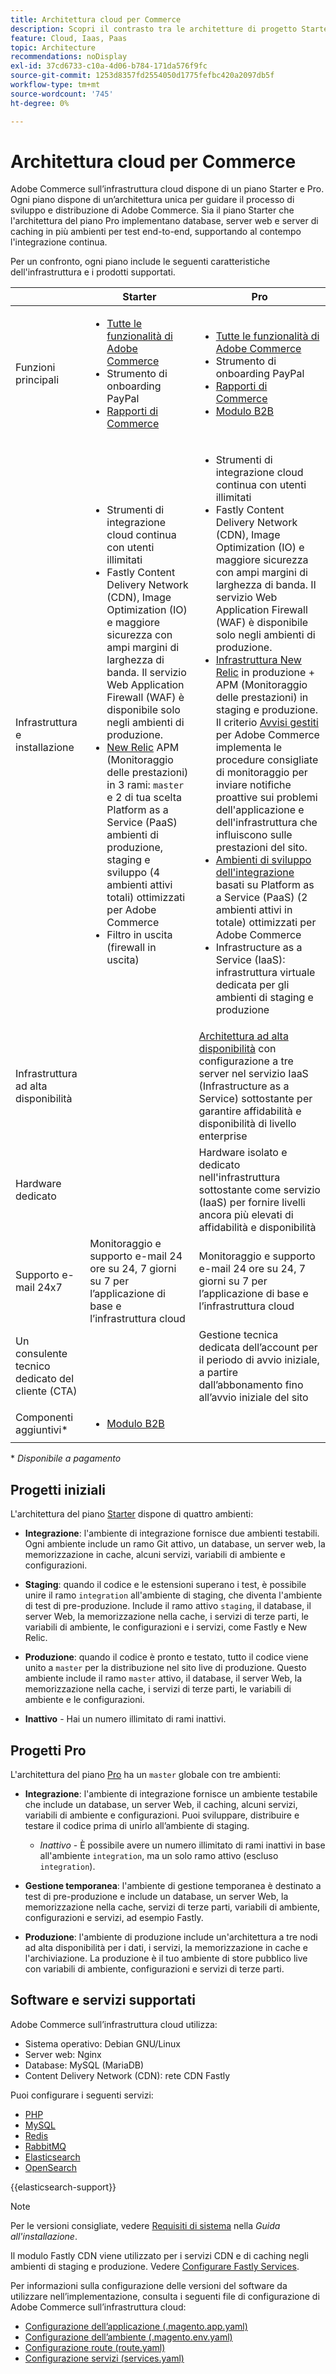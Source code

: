 ```yaml
---
title: Architettura cloud per Commerce
description: Scopri il contrasto tra le architetture di progetto Starter e Pro per l’infrastruttura Commerce on Cloud.
feature: Cloud, Iaas, Paas
topic: Architecture
recommendations: noDisplay
exl-id: 37cd6733-c10a-4d06-b784-171da576f9fc
source-git-commit: 1253d8357fd2554050d1775fefbc420a2097db5f
workflow-type: tm+mt
source-wordcount: '745'
ht-degree: 0%

---
```


# Architettura cloud per Commerce

Adobe Commerce sull’infrastruttura cloud dispone di un piano Starter e Pro. Ogni piano dispone di un’architettura unica per guidare il processo di sviluppo e distribuzione di Adobe Commerce. Sia il piano Starter che l&#39;architettura del piano Pro implementano database, server web e server di caching in più ambienti per test end-to-end, supportando al contempo l&#39;integrazione continua.

Per un confronto, ogni piano include le seguenti caratteristiche dell&#39;infrastruttura e i prodotti supportati.

|          | Starter | Pro |
| -------- | --------------------| ------------------ |
| Funzioni principali | <ul><li>[Tutte le funzionalità di Adobe Commerce](https://experienceleague.adobe.com/docs/commerce-operations/release/features.html)</li><li>Strumento di onboarding PayPal</li><li>[Rapporti di Commerce](https://business.adobe.com/products/magento/business-intelligence.html?_ga=2.85288604.442698376.1665067470-1322106587.1655147209)</li></ul> | <ul><li>[Tutte le funzionalità di Adobe Commerce](https://experienceleague.adobe.com/docs/commerce-operations/release/features.html)</li><li>Strumento di onboarding PayPal</li><li>[Rapporti di Commerce](https://business.adobe.com/products/magento/business-intelligence.html?_ga=2.85288604.442698376.1665067470-1322106587.1655147209)</li><li>[Modulo B2B](https://business.adobe.com/products/magento/b2b-ecommerce.html?_ga=2.105948422.442698376.1665067470-1322106587.1655147209)</li></ul> |
| Infrastruttura e installazione | <ul><li>Strumenti di integrazione cloud continua con utenti illimitati</li><li>Fastly Content Delivery Network (CDN), Image Optimization (IO) e maggiore sicurezza con ampi margini di larghezza di banda. Il servizio Web Application Firewall (WAF) è disponibile solo negli ambienti di produzione.</li><li>[New Relic](../monitor/new-relic-service.md) APM (Monitoraggio delle prestazioni) in 3 rami: `master` e 2 di tua scelta<br>Platform as a Service (PaaS) ambienti di produzione, staging e sviluppo (4 ambienti attivi totali) ottimizzati per Adobe Commerce</li><li>Filtro in uscita (firewall in uscita)</li></ul> | <ul><li>Strumenti di integrazione cloud continua con utenti illimitati</li><li>Fastly Content Delivery Network (CDN), Image Optimization (IO) e maggiore sicurezza con ampi margini di larghezza di banda. Il servizio Web Application Firewall (WAF) è disponibile solo negli ambienti di produzione.</li><li>[Infrastruttura New Relic](../monitor/new-relic-service.md) in produzione + APM (Monitoraggio delle prestazioni) in staging e produzione. Il criterio [Avvisi gestiti](../monitor/investigate-performance.md#monitor-performance-with-managed-alerts) per Adobe Commerce implementa le procedure consigliate di monitoraggio per inviare notifiche proattive sui problemi dell&#39;applicazione e dell&#39;infrastruttura che influiscono sulle prestazioni del sito.</li><li>[Ambienti di sviluppo dell&#39;integrazione](pro-architecture.md#integration-environment) basati su Platform as a Service (PaaS) (2 ambienti attivi in totale) ottimizzati per Adobe Commerce</li><li>Infrastructure as a Service (IaaS): infrastruttura virtuale dedicata per gli ambienti di staging e produzione</li></ul> |
| Infrastruttura ad alta disponibilità | | [Architettura ad alta disponibilità](pro-architecture.md#redundant-hardware) con configurazione a tre server nel servizio IaaS (Infrastructure as a Service) sottostante per garantire affidabilità e disponibilità di livello enterprise |
| Hardware dedicato | | Hardware isolato e dedicato nell&#39;infrastruttura sottostante come servizio (IaaS) per fornire livelli ancora più elevati di affidabilità e disponibilità |
| Supporto e-mail 24x7 | Monitoraggio e supporto e-mail 24 ore su 24, 7 giorni su 7 per l’applicazione di base e l’infrastruttura cloud | Monitoraggio e supporto e-mail 24 ore su 24, 7 giorni su 7 per l’applicazione di base e l’infrastruttura cloud |
| Un consulente tecnico dedicato del cliente (CTA) | | Gestione tecnica dedicata dell’account per il periodo di avvio iniziale, a partire dall’abbonamento fino all’avvio iniziale del sito |
| Componenti aggiuntivi\* | <ul><li>[Modulo B2B](https://business.adobe.com/products/magento/b2b-ecommerce.html)</li></ul> |

\* _Disponibile a pagamento_

## Progetti iniziali

L&#39;architettura del piano [Starter](starter-architecture.md) dispone di quattro ambienti:

- **Integrazione**: l&#39;ambiente di integrazione fornisce due ambienti testabili. Ogni ambiente include un ramo Git attivo, un database, un server web, la memorizzazione in cache, alcuni servizi, variabili di ambiente e configurazioni.

- **Staging**: quando il codice e le estensioni superano i test, è possibile unire il ramo `integration` all&#39;ambiente di staging, che diventa l&#39;ambiente di test di pre-produzione. Include il ramo attivo `staging`, il database, il server Web, la memorizzazione nella cache, i servizi di terze parti, le variabili di ambiente, le configurazioni e i servizi, come Fastly e New Relic.

- **Produzione**: quando il codice è pronto e testato, tutto il codice viene unito a `master` per la distribuzione nel sito live di produzione. Questo ambiente include il ramo `master` attivo, il database, il server Web, la memorizzazione nella cache, i servizi di terze parti, le variabili di ambiente e le configurazioni.

- **Inattivo** - Hai un numero illimitato di rami inattivi.

## Progetti Pro

L&#39;architettura del piano [Pro](pro-architecture.md) ha un `master` globale con tre ambienti:

- **Integrazione**: l&#39;ambiente di integrazione fornisce un ambiente testabile che include un database, un server Web, il caching, alcuni servizi, variabili di ambiente e configurazioni. Puoi sviluppare, distribuire e testare il codice prima di unirlo all’ambiente di staging.

   - _Inattivo_ - È possibile avere un numero illimitato di rami inattivi in base all&#39;ambiente `integration`, ma un solo ramo attivo (escluso `integration`).

- **Gestione temporanea**: l&#39;ambiente di gestione temporanea è destinato a test di pre-produzione e include un database, un server Web, la memorizzazione nella cache, servizi di terze parti, variabili di ambiente, configurazioni e servizi, ad esempio Fastly.

- **Produzione**: l&#39;ambiente di produzione include un&#39;architettura a tre nodi ad alta disponibilità per i dati, i servizi, la memorizzazione in cache e l&#39;archiviazione. La produzione è il tuo ambiente di store pubblico live con variabili di ambiente, configurazioni e servizi di terze parti.

## Software e servizi supportati

Adobe Commerce sull’infrastruttura cloud utilizza:

- Sistema operativo: Debian GNU/Linux
- Server web: Nginx
- Database: MySQL (MariaDB)
- Content Delivery Network (CDN): rete CDN Fastly

Puoi configurare i seguenti servizi:

- [PHP](../application/php-settings.md)
- [MySQL](../services/mysql.md)
- [Redis](../services/redis.md)
- [RabbitMQ](../services/rabbitmq.md)
- [Elasticsearch](../services/elasticsearch.md)
- [OpenSearch](../services/opensearch.md)

{{elasticsearch-support}}

>[!NOTE]
>
>Per le versioni consigliate, vedere [Requisiti di sistema](https://experienceleague.adobe.com/docs/commerce-operations/installation-guide/system-requirements.html) nella _Guida all&#39;installazione_.

Il modulo Fastly CDN viene utilizzato per i servizi CDN e di caching negli ambienti di staging e produzione. Vedere [Configurare Fastly Services](../cdn/fastly.md).

Per informazioni sulla configurazione delle versioni del software da utilizzare nell’implementazione, consulta i seguenti file di configurazione di Adobe Commerce sull’infrastruttura cloud:

- [Configurazione dell’applicazione (.magento.app.yaml)](../application/configure-app-yaml.md)
- [Configurazione dell’ambiente (.magento.env.yaml)](../environment/configure-env-yaml.md)
- [Configurazione route (route.yaml)](../routes/routes-yaml.md)
- [Configurazione servizi (services.yaml)](../services/services-yaml.md)
